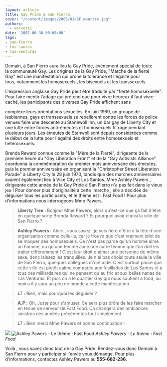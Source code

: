 ```yaml
---
layout: article
title: Gay Pride à San Fierro.
cover: "/content/images/2005/01/SF_meurtre.jpg"
authors:
  - vercetti
date: '2007-06-30 00:00:00'
tags:
- san-fierro
- los-santos
- las-venturas
---
```


Demain, à San Fierro aura lieu la Gay Pride, événement spécial de toute  
la communauté Gay. Les origines de la Gay Pride, "Marche de la fierté  
Gay" est une manifestation qui prône la tolérance et l'égalité pour  
tous, notamment les homosexuels , les bisexuels et les transsexuels.

L'expression anglaise Gay Pride peut être traduite par "fierté homosexuelle". Pour faire mentir l'adage qui prétend que pour vivre heureux il faut vivre caché, les participants des diverses Gay Pride affichent sans

complexe leurs orientations sexuelles. En juin 1969, un groupe de lesbiennes, gays et transsexuels se rebellèrent contre les forces de police venues faire une descente au Stanewoll Inn, un bar gay de Liberty City et une lutte entre forces anti-émeutes et homosexuels fit rage pendant plusieurs jours. Les émeutes de Stanwoll sont depuis considérées comme le début de la lutte pour l'égalité des droits entre homosexuels et hétérosexuels.

Brenda Reward connue comme la "Mère de la Fierté", dirigeante de la première heure du "Gay Liberation Front" et de la "Gay Activists Alliance" coordonna la commémoration du premier mois anniversaire des émeutes, puis le premier anniversaire en organisant la "Christopher Street Liberation Parade" à Liberty City le 28 juin 1970, tandis que des marches anniversaires avaient également lieu à Vice City et Los Santos. Mme Ashley Pawers , dirigeante cette année de la Gay Pride à San Fierro n'a pas fait dans le vieux jeu ! Pour donner plus d'originalité à cette&nbsp; marche , elle a décidée de déguiser tous les participants, et le thème est : Fast Food ! Pour plus d'informations nous interrogeons Mme Pawers.

> **Liberty Tree :** Bonjour Mme Pawers, alors qu'est-ce que ça fait d'être en quelque sorte Brenda Reward ? Et pourquoi avoir choisi la ville de San Fierro ?

> **Ashley Pawers :** Alors , vous savez , je suis fière d'être à la tête d'une organisation comme celle-la, car je trouve que c'est vraiment idiot de se moquer des homosexuels. Ce n'est pas parce qu'un homme aime un homme, ou qu'une femme aime une autre femme que l'on doit les traiter différemment ! C'est leur droit d'aimer une personne du même sexe, donc laissez les tranquilles. Je n'ai pas choisi toute seule la ville de San Fierro, quelques collègues m'ont aidé. C'est surtout parce que cette ville est plutôt calme comparée aux fusillades de Los Santos et à tous ces milliardaires qui ne pensent qu'au fric et aux belles nanas de Las Venturas. Et puis on a le quartier Gay qui nous soutient à fond, au moins il y aura un peu de monde à cette manifestation.

> **LT :** Bien, mais pourquoi les déguiser ?

> **A.P :** Oh, Juste pour s'amuser. Ce sera plus drôle de les faire marcher en tenue de serveur de Fast Food. Ça changera des ambiances sinistres des années précédentes tout simplement.

> **LT :** Bien merci Mme Pawers et bonne continuation !

![](/content/images/2005/01/Apawers_Gaypride.jpg)
![Ashley Pawers - Le thème : Fast Food](/content/images/2005/01/Pouletman_Gaypride.jpg)
_Ashley Pawers - Le thème : Fast Food_

Voilà , vous savez donc tout de la Gay Pride. Rendez-vous donc Demain à San Fierro pour y participer si l'envie vous démange. Pour plus d'informations, contactez Ashley Pawers au **555-682-236.**